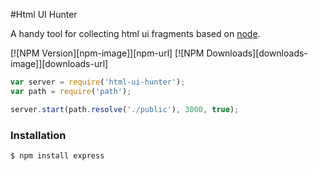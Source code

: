 #Html UI Hunter

  A handy tool for collecting html ui fragments based on [node](http://nodejs.org).

  [![NPM Version][npm-image]][npm-url]
  [![NPM Downloads][downloads-image]][downloads-url]

```js
var server = require('html-ui-hunter');
var path = require('path');

server.start(path.resolve('./public'), 3000, true);
```

### Installation

```bash
$ npm install express
```